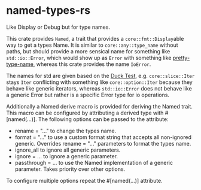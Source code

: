 # named-types-rs

Like Display or Debug but for type names.

This crate provides `Named`, a trait that provides a `core::fmt::Display`able way to get a types Name.
It is similar to `core::any::type_name` without paths, but should provide a more sensical name for
something like `std::io::Error`, which would show up as `Error` with something like [pretty-type-name](https://crates.io/crates/pretty-type-name),
whereas this crate provides the name `IoError`.

The names for std are given based on the [Duck Test](https://en.wikipedia.org/wiki/Duck_test), e.g. 
`core::slice::Iter` stays `Iter` conflicting with something like `core::option::Iter` because they behave 
like generic iterators, whereas `std::io::Error` does not behave like a generic Error but rather is a 
specific Error type for io operations.

Additionally a Named derive macro is provided for deriving the Named trait. 
This macro can be configured by attributing a derived type with #[named(...)]. 
The following options can be passed to the attribute:

 * rename = "..." to change the types name.
 * format = "..." to use a custom format string that accepts all non-ignored generic. Overrides rename = "..." parameters to format the types name.
 * ignore_all to ignore all generic parameters.
 * ignore = ... to ignore a generic parameter.
 * passthrough = ... to use the Named implementation of a generic parameter. Takes priority over other options.

To configure multiple options repeat the #[named(...)] attribute.
